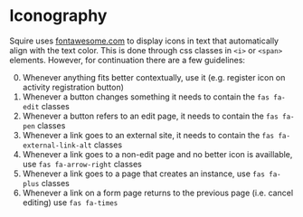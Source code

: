 # Iconography
Squire uses [fontawesome.com](https://fontawesome.com/) to display icons in text that automatically align with
the text color. This is done through css classes in `<i>` or `<span>` elements. However, for continuation there are
a few guidelines:

0. Whenever anything fits better contextually, use it (e.g. register icon on activity registration button)
1. Whenever a button changes something it needs to contain the `fas fa-edit` classes
2. Whenever a button refers to an edit page, it needs to contain the `fas fa-pen` classes
3. Whenever a link goes to an external site, it needs to contain the `fas fa-external-link-alt` classes
4. Whenever a link goes to a non-edit page and no better icon is availlable, use `fas fa-arrow-right` classes
5. Whenever a link goes to a page that creates an instance, use `fas fa-plus` classes
6. Whenever a link on a form page returns to the previous page (i.e. cancel editing) use `fas fa-times`
